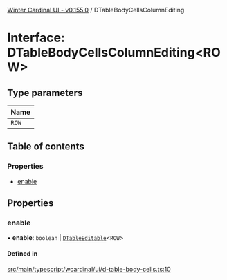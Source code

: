 [Winter Cardinal UI - v0.155.0](../index.md) / DTableBodyCellsColumnEditing

# Interface: DTableBodyCellsColumnEditing<ROW\>

## Type parameters

| Name |
| :------ |
| `ROW` |

## Table of contents

### Properties

- [enable](DTableBodyCellsColumnEditing.md#enable)

## Properties

### enable

• **enable**: `boolean` \| [`DTableEditable`](../index.md#dtableeditable)<`ROW`\>

#### Defined in

[src/main/typescript/wcardinal/ui/d-table-body-cells.ts:10](https://github.com/winter-cardinal/winter-cardinal-ui/blob/v0.155.0/src/main/typescript/wcardinal/ui/d-table-body-cells.ts#L10)

